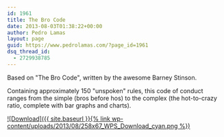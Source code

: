 ```yaml
---
id: 1961
title: The Bro Code
date: 2013-08-03T01:38:22+00:00
author: Pedro Lamas
layout: page
guid: https://www.pedrolamas.com/?page_id=1961
dsq_thread_id:
  - 2729938785
---
```

Based on "The Bro Code", written by the awesome Barney Stinson.

Containing approximately 150 "unspoken" rules, this code of conduct ranges from the simple (bros before hos) to the complex (the hot-to-crazy ratio, complete with bar graphs and charts).

[![Download]({{ site.baseurl }}{% link wp-content/uploads/2013/08/258x67_WPS_Download_cyan.png %})](http://windowsphone.com/s?appid=2f575845-7f15-4de2-acc8-cb68bcf954a7)